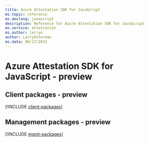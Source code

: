 ```yaml
---
title: Azure Attestation SDK for JavaScript
ms.topic: reference
ms.devlang: javascript
description: Reference for Azure Attestation SDK for JavaScript
ms.service: attestation
ms.author: larryo
author: LarryOsterman
ms.data: 08/17/2022
---
```

# Azure Attestation SDK for JavaScript - preview

## Client packages - preview
[!INCLUDE [client-packages](attestation-client-index.md)]
## Management packages - preview
[!INCLUDE [mgmt-packages](attestation-mgmt-index.md)]
